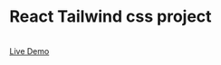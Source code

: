 <h1>React Tailwind css project</h1>
<br/>
<a href="https://react-furniture-hasan-dev.netlify.app/">Live Demo</a>
